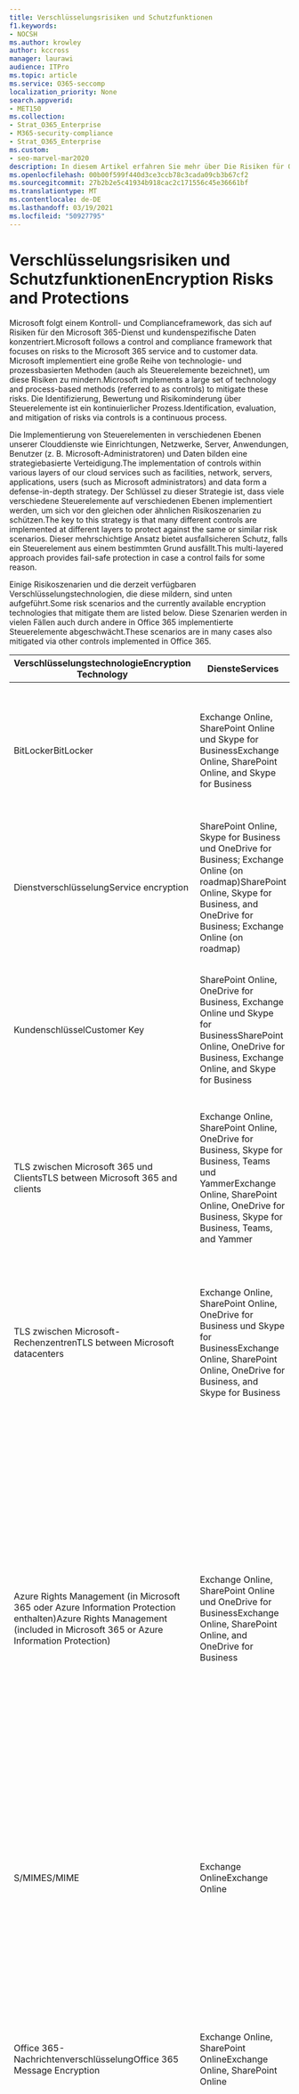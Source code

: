 ```yaml
---
title: Verschlüsselungsrisiken und Schutzfunktionen
f1.keywords:
- NOCSH
ms.author: krowley
author: kccross
manager: laurawi
audience: ITPro
ms.topic: article
ms.service: O365-seccomp
localization_priority: None
search.appverid:
- MET150
ms.collection:
- Strat_O365_Enterprise
- M365-security-compliance
- Strat_O365_Enterprise
ms.custom:
- seo-marvel-mar2020
description: In diesem Artikel erfahren Sie mehr über Die Risiken für Office 365 und die verschlüsselungstechnologien, die für den Schutz verfügbar sind.
ms.openlocfilehash: 00b00f599f440d3ce3ccb78c3cada09cb3b67cf2
ms.sourcegitcommit: 27b2b2e5c41934b918cac2c171556c45e36661bf
ms.translationtype: MT
ms.contentlocale: de-DE
ms.lasthandoff: 03/19/2021
ms.locfileid: "50927795"
---
```

# <a name="encryption-risks-and-protections"></a><span data-ttu-id="17f51-103">Verschlüsselungsrisiken und Schutzfunktionen</span><span class="sxs-lookup"><span data-stu-id="17f51-103">Encryption Risks and Protections</span></span>

<span data-ttu-id="17f51-104">Microsoft folgt einem Kontroll- und Complianceframework, das sich auf Risiken für den Microsoft 365-Dienst und kundenspezifische Daten konzentriert.</span><span class="sxs-lookup"><span data-stu-id="17f51-104">Microsoft follows a control and compliance framework that focuses on risks to the Microsoft 365 service and to customer data.</span></span> <span data-ttu-id="17f51-105">Microsoft implementiert eine große Reihe von technologie- und prozessbasierten Methoden (auch als Steuerelemente bezeichnet), um diese Risiken zu mindern.</span><span class="sxs-lookup"><span data-stu-id="17f51-105">Microsoft implements a large set of technology and process-based methods (referred to as controls) to mitigate these risks.</span></span> <span data-ttu-id="17f51-106">Die Identifizierung, Bewertung und Risikominderung über Steuerelemente ist ein kontinuierlicher Prozess.</span><span class="sxs-lookup"><span data-stu-id="17f51-106">Identification, evaluation, and mitigation of risks via controls is a continuous process.</span></span> 

<span data-ttu-id="17f51-107">Die Implementierung von Steuerelementen in verschiedenen Ebenen unserer Clouddienste wie Einrichtungen, Netzwerke, Server, Anwendungen, Benutzer (z. B. Microsoft-Administratoren) und Daten bilden eine strategiebasierte Verteidigung.</span><span class="sxs-lookup"><span data-stu-id="17f51-107">The implementation of controls within various layers of our cloud services such as facilities, network, servers, applications, users (such as Microsoft administrators) and data form a defense-in-depth strategy.</span></span> <span data-ttu-id="17f51-108">Der Schlüssel zu dieser Strategie ist, dass viele verschiedene Steuerelemente auf verschiedenen Ebenen implementiert werden, um sich vor den gleichen oder ähnlichen Risikoszenarien zu schützen.</span><span class="sxs-lookup"><span data-stu-id="17f51-108">The key to this strategy is that many different controls are implemented at different layers to protect against the same or similar risk scenarios.</span></span> <span data-ttu-id="17f51-109">Dieser mehrschichtige Ansatz bietet ausfallsicheren Schutz, falls ein Steuerelement aus einem bestimmten Grund ausfällt.</span><span class="sxs-lookup"><span data-stu-id="17f51-109">This multi-layered approach provides fail-safe protection in case a control fails for some reason.</span></span>

<span data-ttu-id="17f51-110">Einige Risikoszenarien und die derzeit verfügbaren Verschlüsselungstechnologien, die diese mildern, sind unten aufgeführt.</span><span class="sxs-lookup"><span data-stu-id="17f51-110">Some risk scenarios and the currently available encryption technologies that mitigate them are listed below.</span></span> <span data-ttu-id="17f51-111">Diese Szenarien werden in vielen Fällen auch durch andere in Office 365 implementierte Steuerelemente abgeschwächt.</span><span class="sxs-lookup"><span data-stu-id="17f51-111">These scenarios are in many cases also mitigated via other controls implemented in Office 365.</span></span>

| <span data-ttu-id="17f51-112">Verschlüsselungstechnologie</span><span class="sxs-lookup"><span data-stu-id="17f51-112">Encryption Technology</span></span> | <span data-ttu-id="17f51-113">Dienste</span><span class="sxs-lookup"><span data-stu-id="17f51-113">Services</span></span> | <span data-ttu-id="17f51-114">Schlüsselverwaltung</span><span class="sxs-lookup"><span data-stu-id="17f51-114">Key Management</span></span> | <span data-ttu-id="17f51-115">Risikoszenario</span><span class="sxs-lookup"><span data-stu-id="17f51-115">Risk Scenario</span></span> | <span data-ttu-id="17f51-116">Wert</span><span class="sxs-lookup"><span data-stu-id="17f51-116">Value</span></span> |
|---------------------------------------------------------------------------------|--------------------------------------------------------------------------------------------------|---------------------|------------------------------------------------------------------------------------------------------------------------------------------|---------------------------------------------------------------------------------------------------------------------------------------------------------------------------------------------------------------------------------------------------------------------------------------------------------------------------------------------------------------------------------------------------------------------------------|
| <span data-ttu-id="17f51-117">BitLocker</span><span class="sxs-lookup"><span data-stu-id="17f51-117">BitLocker</span></span> | <span data-ttu-id="17f51-118">Exchange Online, SharePoint Online und Skype for Business</span><span class="sxs-lookup"><span data-stu-id="17f51-118">Exchange Online, SharePoint Online, and Skype for Business</span></span> | <span data-ttu-id="17f51-119">Microsoft</span><span class="sxs-lookup"><span data-stu-id="17f51-119">Microsoft</span></span> | <span data-ttu-id="17f51-120">Datenträger oder Server werden gestohlen oder unsachgemäß wiederverwendet.</span><span class="sxs-lookup"><span data-stu-id="17f51-120">Disks or servers are stolen or improperly recycled.</span></span> | <span data-ttu-id="17f51-121">BitLocker bietet einen ausfallsicheren Ansatz zum Schutz vor Datenverlusten durch gestohlene oder nicht ordnungsgemäß wiederverwendete Hardware (Server/Datenträger).</span><span class="sxs-lookup"><span data-stu-id="17f51-121">BitLocker provides a fail-safe approach to protect against loss of data due to stolen or improperly recycled hardware (server/disk).</span></span> |
| <span data-ttu-id="17f51-122">Dienstverschlüsselung</span><span class="sxs-lookup"><span data-stu-id="17f51-122">Service encryption</span></span> | <span data-ttu-id="17f51-123">SharePoint Online, Skype for Business und OneDrive for Business; Exchange Online (on roadmap)</span><span class="sxs-lookup"><span data-stu-id="17f51-123">SharePoint Online, Skype for Business, and OneDrive for Business; Exchange Online (on roadmap)</span></span> | <span data-ttu-id="17f51-124">Microsoft</span><span class="sxs-lookup"><span data-stu-id="17f51-124">Microsoft</span></span> | <span data-ttu-id="17f51-125">Interner oder externer Hacker versucht, als Blob auf einzelne Dateien/Daten zu zugreifen.</span><span class="sxs-lookup"><span data-stu-id="17f51-125">Internal or external hacker tries to access individual files/data as a blob.</span></span> | <span data-ttu-id="17f51-126">Die verschlüsselten Daten können ohne Zugriff auf Schlüssel nicht entschlüsselt werden.</span><span class="sxs-lookup"><span data-stu-id="17f51-126">The encrypted data cannot be decrypted without access to keys.</span></span> <span data-ttu-id="17f51-127">Trägt dazu bei, das Risiko eines Hackerzugriffs auf Daten zu mindern.</span><span class="sxs-lookup"><span data-stu-id="17f51-127">Helps to mitigate risk of a hacker accessing data.</span></span> |
| <span data-ttu-id="17f51-128">Kundenschlüssel</span><span class="sxs-lookup"><span data-stu-id="17f51-128">Customer Key</span></span> | <span data-ttu-id="17f51-129">SharePoint Online, OneDrive for Business, Exchange Online und Skype for Business</span><span class="sxs-lookup"><span data-stu-id="17f51-129">SharePoint Online, OneDrive for Business, Exchange Online, and Skype for Business</span></span> | <span data-ttu-id="17f51-130">Kunde</span><span class="sxs-lookup"><span data-stu-id="17f51-130">Customer</span></span> | <span data-ttu-id="17f51-131">N/A (Dieses Feature ist als Compliancefeature konzipiert, nicht als Risikominderung.)</span><span class="sxs-lookup"><span data-stu-id="17f51-131">N/A (This feature is designed as a compliance feature; not as a mitigation for any risk.)</span></span> | <span data-ttu-id="17f51-132">Unterstützt Kunden bei der Erfüllung interner Vorschriften und Complianceverpflichtungen sowie bei der Möglichkeit, den Dienst zu verlassen und den Zugriff von Microsoft auf Daten zu widerrufen</span><span class="sxs-lookup"><span data-stu-id="17f51-132">Helps customers meet internal regulation and compliance obligations, and the ability to leave the service and revoke Microsoft's access to data</span></span> |
| <span data-ttu-id="17f51-133">TLS zwischen Microsoft 365 und Clients</span><span class="sxs-lookup"><span data-stu-id="17f51-133">TLS between Microsoft 365 and clients</span></span> | <span data-ttu-id="17f51-134">Exchange Online, SharePoint Online, OneDrive for Business, Skype for Business, Teams und Yammer</span><span class="sxs-lookup"><span data-stu-id="17f51-134">Exchange Online, SharePoint Online, OneDrive for Business, Skype for Business, Teams, and Yammer</span></span> | <span data-ttu-id="17f51-135">Microsoft, Kunde</span><span class="sxs-lookup"><span data-stu-id="17f51-135">Microsoft, Customer</span></span> | <span data-ttu-id="17f51-136">Man-in-the-middle oder ein anderer Angriff, um den Datenfluss zwischen Microsoft 365 und Clientcomputern über das Internet zu tippen.</span><span class="sxs-lookup"><span data-stu-id="17f51-136">Man-in-the-middle or other attack to tap the data flow between Microsoft 365 and client computers over Internet.</span></span> | <span data-ttu-id="17f51-137">Diese Implementierung bietet sowohl Für Microsoft als auch Kunden einen Mehrwert und gewährleistet die Datenintegrität, wenn sie zwischen Microsoft 365 und dem Client fließt.</span><span class="sxs-lookup"><span data-stu-id="17f51-137">This implementation provides value to both Microsoft and customers and assures data integrity as it flows between Microsoft 365 and the client.</span></span> |
| <span data-ttu-id="17f51-138">TLS zwischen Microsoft-Rechenzentren</span><span class="sxs-lookup"><span data-stu-id="17f51-138">TLS between Microsoft datacenters</span></span> | <span data-ttu-id="17f51-139">Exchange Online, SharePoint Online, OneDrive for Business und Skype for Business</span><span class="sxs-lookup"><span data-stu-id="17f51-139">Exchange Online, SharePoint Online, OneDrive for Business, and Skype for Business</span></span> | <span data-ttu-id="17f51-140">Microsoft</span><span class="sxs-lookup"><span data-stu-id="17f51-140">Microsoft</span></span> | <span data-ttu-id="17f51-141">Man-in-the-middle oder ein anderer Angriff, um auf den Kundendatenfluss zwischen Microsoft 365-Servern in verschiedenen Microsoft-Rechenzentren zu tippen.</span><span class="sxs-lookup"><span data-stu-id="17f51-141">Man-in-the-middle or other attack to tap the customer data flow between Microsoft 365 servers located in different Microsoft datacenters.</span></span> | <span data-ttu-id="17f51-142">Diese Implementierung ist eine weitere Methode zum Schutz von Daten vor Angriffen zwischen Microsoft-Rechenzentren.</span><span class="sxs-lookup"><span data-stu-id="17f51-142">This implementation is another method to protect data against attacks between Microsoft datacenters.</span></span> |
| <span data-ttu-id="17f51-143">Azure Rights Management (in Microsoft 365 oder Azure Information Protection enthalten)</span><span class="sxs-lookup"><span data-stu-id="17f51-143">Azure Rights Management (included in Microsoft 365 or Azure Information Protection)</span></span> | <span data-ttu-id="17f51-144">Exchange Online, SharePoint Online und OneDrive for Business</span><span class="sxs-lookup"><span data-stu-id="17f51-144">Exchange Online, SharePoint Online, and OneDrive for Business</span></span> | <span data-ttu-id="17f51-145">Kunde</span><span class="sxs-lookup"><span data-stu-id="17f51-145">Customer</span></span> | <span data-ttu-id="17f51-146">Daten fallen in die Hände einer Person, die keinen Zugriff auf die Daten haben sollte.</span><span class="sxs-lookup"><span data-stu-id="17f51-146">Data falls into the hands of a person who should not have access to the data.</span></span> | <span data-ttu-id="17f51-147">Azure Information Protection verwendet Azure RMS, das Kunden mithilfe von Verschlüsselungs-, Identitäts- und Autorisierungsrichtlinien einen Mehrwert bietet, um Dateien und E-Mails auf mehreren Geräten zu schützen.</span><span class="sxs-lookup"><span data-stu-id="17f51-147">Azure Information Protection uses Azure RMS, which provides value to customers by using encryption, identity, and authorization policies to help secure files and email across multiple devices.</span></span> <span data-ttu-id="17f51-148">Azure RMS bietet Kunden Mehrwert, wenn alle E-Mails von Microsoft 365, die bestimmte Kriterien erfüllen (d. h. alle E-Mails an eine bestimmte Adresse), automatisch verschlüsselt werden können, bevor sie an einen anderen Empfänger gesendet werden.</span><span class="sxs-lookup"><span data-stu-id="17f51-148">Azure RMS provides value to customers where all emails originating from Microsoft 365 that match certain criteria (i.e., all emails to a certain address) can be automatically encrypted before they get sent to another recipient.</span></span> |
| <span data-ttu-id="17f51-149">S/MIME</span><span class="sxs-lookup"><span data-stu-id="17f51-149">S/MIME</span></span> | <span data-ttu-id="17f51-150">Exchange Online</span><span class="sxs-lookup"><span data-stu-id="17f51-150">Exchange Online</span></span> | <span data-ttu-id="17f51-151">Kunde</span><span class="sxs-lookup"><span data-stu-id="17f51-151">Customer</span></span> | <span data-ttu-id="17f51-152">E-Mails fallen in die Hände einer Person, die nicht der beabsichtigte Empfänger ist.</span><span class="sxs-lookup"><span data-stu-id="17f51-152">Email falls into the hands of a person who is not the intended recipient.</span></span> | <span data-ttu-id="17f51-153">S/MIME bietet Kunden einen Mehrwert, indem es gewährleistet, dass mit S/MIME verschlüsselte E-Mails nur vom direkten Empfänger der E-Mail entschlüsselt werden können.</span><span class="sxs-lookup"><span data-stu-id="17f51-153">S/MIME provides value to customers by assuring that email encrypted with S/MIME can only be decrypted by the direct recipient of the email.</span></span> |
| <span data-ttu-id="17f51-154">Office 365-Nachrichtenverschlüsselung</span><span class="sxs-lookup"><span data-stu-id="17f51-154">Office 365 Message Encryption</span></span> | <span data-ttu-id="17f51-155">Exchange Online, SharePoint Online</span><span class="sxs-lookup"><span data-stu-id="17f51-155">Exchange Online, SharePoint Online</span></span> | <span data-ttu-id="17f51-156">Kunde</span><span class="sxs-lookup"><span data-stu-id="17f51-156">Customer</span></span> | <span data-ttu-id="17f51-157">E-Mails, einschließlich geschützter Anlagen, fallen in die Hände einer Person innerhalb oder außerhalb von Microsoft 365, die nicht der beabsichtigte Empfänger der E-Mail ist.</span><span class="sxs-lookup"><span data-stu-id="17f51-157">Email, including protected attachments, falls in hands of a person either within or outside Microsoft 365 who is not the intended recipient of the email.</span></span> | <span data-ttu-id="17f51-158">OME bietet Kunden einen Mehrwert, wenn alle E-Mails von Microsoft 365, die bestimmte Kriterien erfüllen (d. h. alle E-Mails an eine bestimmte Adresse), automatisch verschlüsselt werden, bevor sie an einen anderen internen oder externen Empfänger gesendet werden.</span><span class="sxs-lookup"><span data-stu-id="17f51-158">OME provides value to customers where all emails originating from Microsoft 365 that match certain criteria (i.e., all emails to a certain address) are automatically encrypted before they get sent to another internal or an external recipient.</span></span> |
| <span data-ttu-id="17f51-159">SMTP-TLS mit Partnerorganisation</span><span class="sxs-lookup"><span data-stu-id="17f51-159">SMTP TLS with partner organization</span></span> | <span data-ttu-id="17f51-160">Exchange Online</span><span class="sxs-lookup"><span data-stu-id="17f51-160">Exchange Online</span></span> | <span data-ttu-id="17f51-161">Kunde</span><span class="sxs-lookup"><span data-stu-id="17f51-161">Customer</span></span> | <span data-ttu-id="17f51-162">E-Mails werden während der Übertragung von einem Microsoft 365-Mandanten an eine andere Partnerorganisation über einen Man-in-the-Middle- oder einen anderen Angriff abgefangen.</span><span class="sxs-lookup"><span data-stu-id="17f51-162">Email is intercepted via a man-in-the-middle or other attack while in transit from a Microsoft 365 tenant to another partner organization.</span></span> | <span data-ttu-id="17f51-163">Dieses Szenario bietet dem Kunden einen Mehrwert, damit er alle E-Mails zwischen dem Microsoft 365-Mandanten und der E-Mail-Organisation des Partners innerhalb eines verschlüsselten SMTP-Kanals senden/empfangen kann.</span><span class="sxs-lookup"><span data-stu-id="17f51-163">This scenario provides value to the customer such that they can send/receive all emails between their Microsoft 365 tenant and their partner's email organization inside an encrypted SMTP channel.</span></span> |

## <a name="encryption-technologies-available-in-multi-tenant-environments"></a><span data-ttu-id="17f51-164">Verschlüsselungstechnologien, die in Mehr-Mandanten-Umgebungen verfügbar sind</span><span class="sxs-lookup"><span data-stu-id="17f51-164">Encryption technologies available in multi-tenant environments</span></span>

| <span data-ttu-id="17f51-165">Verschlüsselungstechnologie</span><span class="sxs-lookup"><span data-stu-id="17f51-165">Encryption Technology</span></span> | <span data-ttu-id="17f51-166">Implementiert von</span><span class="sxs-lookup"><span data-stu-id="17f51-166">Implemented by</span></span> | <span data-ttu-id="17f51-167">Schlüssel-Exchange-Algorithmus und -Stärke</span><span class="sxs-lookup"><span data-stu-id="17f51-167">Key Exchange Algorithm and Strength</span></span> | <span data-ttu-id="17f51-168">Schlüsselverwaltung\*</span><span class="sxs-lookup"><span data-stu-id="17f51-168">Key Management\*</span></span> | <span data-ttu-id="17f51-169">FIPS 140-2 Validd</span><span class="sxs-lookup"><span data-stu-id="17f51-169">FIPS 140-2 Validated</span></span> |
|----------------------------------------------------------------------------------|-------------------------|------------------------------------------------------------------------------------------------------------------------------------------------------------------------------------|--------------------------------------------------------------------------------------------------------------------------------------------------------------------------------------------------------------------------------------------------------------------------------------------------------------------------------------------------------------------------------------------------------------------------------------------------------------------------------------------------------------------------------------------------------------------------------------------------------------------------------------------------------------------------------------------------------------------------------------------------------------------------------------------------------------------------------------------------------------------------------------------------------------|-----------------------------------------------------------------------|
| <span data-ttu-id="17f51-170">BitLocker</span><span class="sxs-lookup"><span data-stu-id="17f51-170">BitLocker</span></span> | <span data-ttu-id="17f51-171">Exchange Online</span><span class="sxs-lookup"><span data-stu-id="17f51-171">Exchange Online</span></span> | <span data-ttu-id="17f51-172">AES 256-Bit</span><span class="sxs-lookup"><span data-stu-id="17f51-172">AES 256-bit</span></span> | <span data-ttu-id="17f51-173">Der externe AES-Schlüssel wird in einem geheimen Safe und in der Registrierung des Exchange-Servers gespeichert.</span><span class="sxs-lookup"><span data-stu-id="17f51-173">AES external key is stored in a Secret Safe and in the registry of the Exchange server.</span></span> <span data-ttu-id="17f51-174">Der geheime Safe ist ein gesichertes Repository, das eine hohe Erhöhung und Genehmigungen für den Zugriff erfordert.</span><span class="sxs-lookup"><span data-stu-id="17f51-174">The Secret Safe is a secured repository that requires high-level elevation and approvals to access.</span></span> <span data-ttu-id="17f51-175">Der Zugriff kann nur mithilfe eines internen Tools namens Lockbox angefordert und genehmigt werden.</span><span class="sxs-lookup"><span data-stu-id="17f51-175">Access can be requested and approved only by using an internal tool called Lockbox.</span></span> <span data-ttu-id="17f51-176">Der externe AES-Schlüssel wird auch im Modul für vertrauenswürdige Plattform auf dem Server gespeichert.</span><span class="sxs-lookup"><span data-stu-id="17f51-176">The AES external key is also stored in the Trusted Platform Module in the server.</span></span> <span data-ttu-id="17f51-177">Ein 48-stelliges numerisches Kennwort wird in Active Directory gespeichert und durch Lockbox geschützt.</span><span class="sxs-lookup"><span data-stu-id="17f51-177">A 48-digit numerical password is stored in Active Directory and protected by Lockbox.</span></span> | <span data-ttu-id="17f51-178">Ja</span><span class="sxs-lookup"><span data-stu-id="17f51-178">Yes</span></span> |
|  | <span data-ttu-id="17f51-179">SharePoint Online</span><span class="sxs-lookup"><span data-stu-id="17f51-179">SharePoint Online</span></span> | <span data-ttu-id="17f51-180">AES 256-Bit</span><span class="sxs-lookup"><span data-stu-id="17f51-180">AES 256-bit</span></span> | <span data-ttu-id="17f51-181">Der externe AES-Schlüssel wird in einem geheimen Safe gespeichert.</span><span class="sxs-lookup"><span data-stu-id="17f51-181">AES external key is stored in a Secret Safe.</span></span> <span data-ttu-id="17f51-182">Der geheime Safe ist ein gesichertes Repository, das eine hohe Erhöhung und Genehmigungen für den Zugriff erfordert.</span><span class="sxs-lookup"><span data-stu-id="17f51-182">The Secret Safe is a secured repository that requires high-level elevation and approvals to access.</span></span> <span data-ttu-id="17f51-183">Der Zugriff kann nur mithilfe eines internen Tools namens Lockbox angefordert und genehmigt werden.</span><span class="sxs-lookup"><span data-stu-id="17f51-183">Access can be requested and approved only by using an internal tool called Lockbox.</span></span> <span data-ttu-id="17f51-184">Der externe AES-Schlüssel wird auch im Modul für vertrauenswürdige Plattform auf dem Server gespeichert.</span><span class="sxs-lookup"><span data-stu-id="17f51-184">The AES external key is also stored in the Trusted Platform Module in the server.</span></span> <span data-ttu-id="17f51-185">Ein 48-stelliges numerisches Kennwort wird in Active Directory gespeichert und durch Lockbox geschützt.</span><span class="sxs-lookup"><span data-stu-id="17f51-185">A 48-digit numerical password is stored in Active Directory and protected by Lockbox.</span></span> | <span data-ttu-id="17f51-186">Ja</span><span class="sxs-lookup"><span data-stu-id="17f51-186">Yes</span></span> |
|  | <span data-ttu-id="17f51-187">Skype for Business</span><span class="sxs-lookup"><span data-stu-id="17f51-187">Skype for Business</span></span> | <span data-ttu-id="17f51-188">AES 256-Bit</span><span class="sxs-lookup"><span data-stu-id="17f51-188">AES 256-bit</span></span> | <span data-ttu-id="17f51-189">Der externe AES-Schlüssel wird in einem geheimen Safe gespeichert.</span><span class="sxs-lookup"><span data-stu-id="17f51-189">AES external key is stored in a Secret Safe.</span></span> <span data-ttu-id="17f51-190">Der geheime Safe ist ein gesichertes Repository, das eine hohe Erhöhung und Genehmigungen für den Zugriff erfordert.</span><span class="sxs-lookup"><span data-stu-id="17f51-190">The Secret Safe is a secured repository that requires high-level elevation and approvals to access.</span></span> <span data-ttu-id="17f51-191">Der Zugriff kann nur mithilfe eines internen Tools namens Lockbox angefordert und genehmigt werden.</span><span class="sxs-lookup"><span data-stu-id="17f51-191">Access can be requested and approved only by using an internal tool called Lockbox.</span></span> <span data-ttu-id="17f51-192">Der externe AES-Schlüssel wird auch im Modul für vertrauenswürdige Plattform auf dem Server gespeichert.</span><span class="sxs-lookup"><span data-stu-id="17f51-192">The AES external key is also stored in the Trusted Platform Module in the server.</span></span> <span data-ttu-id="17f51-193">Ein 48-stelliges numerisches Kennwort wird in Active Directory gespeichert und durch Lockbox geschützt.</span><span class="sxs-lookup"><span data-stu-id="17f51-193">A 48-digit numerical password is stored in Active Directory and protected by Lockbox.</span></span> | <span data-ttu-id="17f51-194">Ja</span><span class="sxs-lookup"><span data-stu-id="17f51-194">Yes</span></span> |
| <span data-ttu-id="17f51-195">Dienstverschlüsselung</span><span class="sxs-lookup"><span data-stu-id="17f51-195">Service Encryption</span></span> | <span data-ttu-id="17f51-196">SharePoint Online</span><span class="sxs-lookup"><span data-stu-id="17f51-196">SharePoint Online</span></span> | <span data-ttu-id="17f51-197">AES 256-Bit</span><span class="sxs-lookup"><span data-stu-id="17f51-197">AES 256-bit</span></span> | <span data-ttu-id="17f51-198">Die Schlüssel zum Verschlüsseln der Blobs werden in der SharePoint Online-Inhaltsdatenbank gespeichert.</span><span class="sxs-lookup"><span data-stu-id="17f51-198">The keys used to encrypt the blobs are stored in the SharePoint Online Content Database.</span></span> <span data-ttu-id="17f51-199">Die SharePoint Online-Inhaltsdatenbank ist durch Datenbankzugriffssteuerelemente und ruhende Verschlüsselung geschützt.</span><span class="sxs-lookup"><span data-stu-id="17f51-199">The SharePoint Online Content Database is protected by database access controls and encryption at rest.</span></span> <span data-ttu-id="17f51-200">Die Verschlüsselung erfolgt mithilfe von TDE in Azure SQL Database.</span><span class="sxs-lookup"><span data-stu-id="17f51-200">Encryption is performed using TDE in Azure SQL Database.</span></span> <span data-ttu-id="17f51-201">Diese Geheim geheimen Schlüssel befinden sich auf Dienstebene für SharePoint Online, nicht auf Mandantenebene.</span><span class="sxs-lookup"><span data-stu-id="17f51-201">These secrets are at the service level for SharePoint Online, not at the tenant level.</span></span> <span data-ttu-id="17f51-202">Diese Geheimschlüssel (auch als Hauptschlüssel bezeichnet) werden in einem separaten sicheren Repository gespeichert, das als Schlüsselspeicher bezeichnet wird.</span><span class="sxs-lookup"><span data-stu-id="17f51-202">These secrets (sometimes referred to as the master keys) are stored in a separate secure repository called the Key Store.</span></span> <span data-ttu-id="17f51-203">TDE bietet ruhende Sicherheit sowohl für die aktive Datenbank als auch für datenbanksicherungen und Transaktionsprotokolle.</span><span class="sxs-lookup"><span data-stu-id="17f51-203">TDE provides security at rest for both the active database and the database backups and transaction logs.</span></span> <span data-ttu-id="17f51-204">Wenn Kunden den optionalen Schlüssel bereitstellen, wird der Kundenschlüssel in Azure Key Vault gespeichert, und der Dienst verwendet den Schlüssel zum Verschlüsseln eines Mandantenschlüssels, der zum Verschlüsseln eines Standortschlüssels verwendet wird, der dann zum Verschlüsseln der Schlüssel auf Dateiebene verwendet wird.</span><span class="sxs-lookup"><span data-stu-id="17f51-204">When customers provide the optional key, the customer key is stored in Azure Key Vault, and the service uses the key to encrypt a tenant key, which is used to encrypt a site key, which is then used to encrypt the file level keys.</span></span> <span data-ttu-id="17f51-205">Im Wesentlichen wird eine neue Schlüsselhierarchie eingeführt, wenn der Kunde einen Schlüssel liefert.</span><span class="sxs-lookup"><span data-stu-id="17f51-205">Essentially, a new key hierarchy is introduced when the customer provides a key.</span></span> | <span data-ttu-id="17f51-206">Ja</span><span class="sxs-lookup"><span data-stu-id="17f51-206">Yes</span></span> |
|  | <span data-ttu-id="17f51-207">Skype for Business</span><span class="sxs-lookup"><span data-stu-id="17f51-207">Skype for Business</span></span> | <span data-ttu-id="17f51-208">AES 256-Bit</span><span class="sxs-lookup"><span data-stu-id="17f51-208">AES 256-bit</span></span> | <span data-ttu-id="17f51-209">Jedes Datenteil wird mit einem anderen zufällig generierten 256-Bit-Schlüssel verschlüsselt.</span><span class="sxs-lookup"><span data-stu-id="17f51-209">Each piece of data is encrypted using a different randomly generated 256-bit key.</span></span> <span data-ttu-id="17f51-210">Der Verschlüsselungsschlüssel wird in einer entsprechenden Metadaten-XML-Datei gespeichert, die auch durch einen Konferenzmasterschlüssel verschlüsselt wird.</span><span class="sxs-lookup"><span data-stu-id="17f51-210">The encryption key is stored in a corresponding metadata XML file, which is also encrypted by a per-conference master key.</span></span> <span data-ttu-id="17f51-211">Der Hauptschlüssel wird auch einmal pro Konferenz zufällig generiert.</span><span class="sxs-lookup"><span data-stu-id="17f51-211">The master key is also randomly generated once per conference.</span></span> | <span data-ttu-id="17f51-212">Ja</span><span class="sxs-lookup"><span data-stu-id="17f51-212">Yes</span></span> |
|  | <span data-ttu-id="17f51-213">Exchange Online</span><span class="sxs-lookup"><span data-stu-id="17f51-213">Exchange Online</span></span> | <span data-ttu-id="17f51-214">AES 256-Bit</span><span class="sxs-lookup"><span data-stu-id="17f51-214">AES 256-bit</span></span> | <span data-ttu-id="17f51-215">Jedes Postfach wird mithilfe einer Datenverschlüsselungsrichtlinie verschlüsselt, die Verschlüsselungsschlüssel verwendet, die von Microsoft (nach Roadmap) oder vom Kunden (bei Verwendung des Kundenschlüssels) gesteuert werden.</span><span class="sxs-lookup"><span data-stu-id="17f51-215">Each mailbox is encrypted using a data encryption policy that uses encryption keys controlled by Microsoft (on roadmap) or by the customer (when Customer Key is used).</span></span> | <span data-ttu-id="17f51-216">Ja</span><span class="sxs-lookup"><span data-stu-id="17f51-216">Yes</span></span> |
| <span data-ttu-id="17f51-217">TLS zwischen Microsoft 365 und Clients/Partnern</span><span class="sxs-lookup"><span data-stu-id="17f51-217">TLS between Microsoft 365 and clients/partners</span></span> | <span data-ttu-id="17f51-218">Exchange Online</span><span class="sxs-lookup"><span data-stu-id="17f51-218">Exchange Online</span></span> | [<span data-ttu-id="17f51-219">Opportunistisches TLS, das mehrere Verschlüsselungssuiten unterstützt</span><span class="sxs-lookup"><span data-stu-id="17f51-219">Opportunistic TLS supporting multiple cipher suites</span></span>](./exchange-online-uses-tls-to-secure-email-connections.md) | <span data-ttu-id="17f51-220">Das TLS-Zertifikat für Exchange Online (outlook.office.com) ist ein 2048-Bit-SHA256RSA-Zertifikat, das von Der CyberTrust Root von Baltimore ausgestellt wurde.</span><span class="sxs-lookup"><span data-stu-id="17f51-220">The TLS certificate for Exchange Online (outlook.office.com) is a 2048-bit SHA256RSA certificate issued by Baltimore CyberTrust Root.</span></span> <br> <br> <span data-ttu-id="17f51-221">Das TLS-Stammzertifikat für Exchange Online ist ein 2048-Bit-SHA1RSA-Zertifikat, das von Der CyberTrust Root von Baltimore ausgestellt wurde.</span><span class="sxs-lookup"><span data-stu-id="17f51-221">The TLS root certificate for Exchange Online is a 2048-bit SHA1RSA certificate issued by Baltimore CyberTrust Root.</span></span> | <span data-ttu-id="17f51-222">Ja, wenn TLS 1.2 mit 256-Bit-Verschlüsselungsstärke verwendet wird</span><span class="sxs-lookup"><span data-stu-id="17f51-222">Yes, when TLS 1.2 with 256-bit cipher strength is used</span></span> |
|  | <span data-ttu-id="17f51-223">SharePoint Online</span><span class="sxs-lookup"><span data-stu-id="17f51-223">SharePoint Online</span></span> | <span data-ttu-id="17f51-224">TLS 1.2 mit AES 256</span><span class="sxs-lookup"><span data-stu-id="17f51-224">TLS 1.2 with AES 256</span></span> <br> <br> [<span data-ttu-id="17f51-225">Datenverschlüsselung in OneDrive for Business und SharePoint Online</span><span class="sxs-lookup"><span data-stu-id="17f51-225">Data Encryption in OneDrive for Business and SharePoint Online</span></span>](./data-encryption-in-odb-and-spo.md) | <span data-ttu-id="17f51-226">Das TLS-Zertifikat für SharePoint Online (\*.sharepoint.com) ist ein 2048-Bit-SHA256RSA-Zertifikat, das von Der CyberTrust Root von Baltimore ausgestellt wurde.</span><span class="sxs-lookup"><span data-stu-id="17f51-226">The TLS certificate for SharePoint Online (\*.sharepoint.com) is a 2048-bit SHA256RSA certificate issued by Baltimore CyberTrust Root.</span></span> <br> <br> <span data-ttu-id="17f51-227">Das TLS-Stammzertifikat für SharePoint Online ist ein 2048-Bit-SHA1RSA-Zertifikat, das vom CyberTrust Root von Baltimore ausgestellt wurde.</span><span class="sxs-lookup"><span data-stu-id="17f51-227">The TLS root certificate for SharePoint Online is a 2048-bit SHA1RSA certificate issued by Baltimore CyberTrust Root.</span></span> | <span data-ttu-id="17f51-228">Ja</span><span class="sxs-lookup"><span data-stu-id="17f51-228">Yes</span></span> |
|  | <span data-ttu-id="17f51-229">Skype for Business</span><span class="sxs-lookup"><span data-stu-id="17f51-229">Skype for Business</span></span> | [<span data-ttu-id="17f51-230">TLS für SIP-Kommunikation und PSOM-Datenfreigabesitzungen</span><span class="sxs-lookup"><span data-stu-id="17f51-230">TLS for SIP communications and PSOM data sharing sessions</span></span>](https://support.office.com/article/Set-up-your-network-for-Skype-for-Business-Online-d21f89b0-3afc-432e-b735-036b2432fdbf) | <span data-ttu-id="17f51-231">Das TLS-Zertifikat für Skype for Business (\*.lync.com) ist ein 2048-Bit-SHA256RSA-Zertifikat, das von Der CyberTrust Root von Baltimore ausgestellt wurde.</span><span class="sxs-lookup"><span data-stu-id="17f51-231">The TLS certificate for Skype for Business (\*.lync.com) is a 2048-bit SHA256RSA certificate issued by Baltimore CyberTrust Root.</span></span> <br> <br> <span data-ttu-id="17f51-232">Das TLS-Stammzertifikat für Skype for Business ist ein 2048-Bit-SHA256RSA-Zertifikat, das von Der CyberTrust Root von Baltimore ausgestellt wurde.</span><span class="sxs-lookup"><span data-stu-id="17f51-232">The TLS root certificate for Skype for Business is a 2048-bit SHA256RSA certificate issued by Baltimore CyberTrust Root.</span></span> | <span data-ttu-id="17f51-233">Ja</span><span class="sxs-lookup"><span data-stu-id="17f51-233">Yes</span></span> |
|  | <span data-ttu-id="17f51-234">Microsoft Teams</span><span class="sxs-lookup"><span data-stu-id="17f51-234">Microsoft Teams</span></span> | <span data-ttu-id="17f51-235">TLS 1.2 mit AES 256</span><span class="sxs-lookup"><span data-stu-id="17f51-235">TLS 1.2 with AES 256</span></span> <br> <br> [<span data-ttu-id="17f51-236">Häufig gestellte Fragen zu Microsoft Teams – Administratorhilfe</span><span class="sxs-lookup"><span data-stu-id="17f51-236">Frequently asked questions about Microsoft Teams – Admin Help</span></span>](/MicrosoftTeams/teams-overview) | <span data-ttu-id="17f51-237">Das TLS-Zertifikat für Microsoft Teams (teams.microsoft.com, edge.skype.com) ist ein 2048-Bit-SHA256RSA-Zertifikat, das vom CyberTrust Root von Baltimore ausgestellt wurde.</span><span class="sxs-lookup"><span data-stu-id="17f51-237">The TLS certificate for Microsoft Teams (teams.microsoft.com, edge.skype.com) is a 2048-bit SHA256RSA certificate issued by Baltimore CyberTrust Root.</span></span> <br> <br> <span data-ttu-id="17f51-238">Das TLS-Stammzertifikat für Microsoft Teams ist ein 2048-Bit-SHA256RSA-Zertifikat, das von Der CyberTrust Root von Baltimore ausgestellt wurde.</span><span class="sxs-lookup"><span data-stu-id="17f51-238">The TLS root certificate for Microsoft Teams is a 2048-bit SHA256RSA certificate issued by Baltimore CyberTrust Root.</span></span> | <span data-ttu-id="17f51-239">Ja</span><span class="sxs-lookup"><span data-stu-id="17f51-239">Yes</span></span> |
| <span data-ttu-id="17f51-240">TLS zwischen Microsoft-Rechenzentren</span><span class="sxs-lookup"><span data-stu-id="17f51-240">TLS between Microsoft datacenters</span></span> | <span data-ttu-id="17f51-241">Alle Microsoft 365-Dienste</span><span class="sxs-lookup"><span data-stu-id="17f51-241">All Microsoft 365 services</span></span> | <span data-ttu-id="17f51-242">TLS 1.2 mit AES 256</span><span class="sxs-lookup"><span data-stu-id="17f51-242">TLS 1.2 with AES 256</span></span> <br> <br> <span data-ttu-id="17f51-243">Secure Real-time Transport Protocol (SRTP)</span><span class="sxs-lookup"><span data-stu-id="17f51-243">Secure Real-time Transport Protocol (SRTP)</span></span> | <span data-ttu-id="17f51-244">Microsoft verwendet eine intern verwaltete und bereitgestellte Zertifizierungsstelle für die Server-zu-Server-Kommunikation zwischen Microsoft-Rechenzentren.</span><span class="sxs-lookup"><span data-stu-id="17f51-244">Microsoft uses an internally managed and deployed certification authority for server-to-server communications between Microsoft datacenters.</span></span> | <span data-ttu-id="17f51-245">Ja</span><span class="sxs-lookup"><span data-stu-id="17f51-245">Yes</span></span> |
| <span data-ttu-id="17f51-246">Azure Rights Management (in Microsoft 365 oder Azure Information Protection enthalten)</span><span class="sxs-lookup"><span data-stu-id="17f51-246">Azure Rights Management (included in Microsoft 365 or Azure Information Protection)</span></span> | <span data-ttu-id="17f51-247">Exchange Online</span><span class="sxs-lookup"><span data-stu-id="17f51-247">Exchange Online</span></span> | <span data-ttu-id="17f51-248">Unterstützt [Kryptografiemodus 2](/previous-versions/windows/it-pro/windows-server-2008-R2-and-2008/hh867439(v=ws.10)), eine aktualisierte und erweiterte RMS-Kryptografieimplementierung.</span><span class="sxs-lookup"><span data-stu-id="17f51-248">Supports [Cryptographic Mode 2](/previous-versions/windows/it-pro/windows-server-2008-R2-and-2008/hh867439(v=ws.10)), an updated and enhanced RMS cryptographic implementation.</span></span> <span data-ttu-id="17f51-249">Es unterstützt RSA 2048 für Signatur und Verschlüsselung und SHA-256 für Hash in der Signatur.</span><span class="sxs-lookup"><span data-stu-id="17f51-249">It supports RSA 2048 for signature and encryption, and SHA-256 for hash in the signature.</span></span> | <span data-ttu-id="17f51-250">[Verwaltet von Microsoft](/azure/information-protection/plan-implement-tenant-key).</span><span class="sxs-lookup"><span data-stu-id="17f51-250">[Managed by Microsoft](/azure/information-protection/plan-implement-tenant-key).</span></span> | <span data-ttu-id="17f51-251">Ja</span><span class="sxs-lookup"><span data-stu-id="17f51-251">Yes</span></span> |
|  | <span data-ttu-id="17f51-252">SharePoint Online</span><span class="sxs-lookup"><span data-stu-id="17f51-252">SharePoint Online</span></span> | <span data-ttu-id="17f51-253">Unterstützt [Kryptografiemodus 2](/previous-versions/windows/it-pro/windows-server-2008-R2-and-2008/hh867439(v=ws.10)), eine aktualisierte und erweiterte RMS-Kryptografieimplementierung.</span><span class="sxs-lookup"><span data-stu-id="17f51-253">Supports [Cryptographic Mode 2](/previous-versions/windows/it-pro/windows-server-2008-R2-and-2008/hh867439(v=ws.10)), an updated and enhanced RMS cryptographic implementation.</span></span> <span data-ttu-id="17f51-254">Es unterstützt RSA 2048 für Signatur und Verschlüsselung und SHA-256 für die Signatur.</span><span class="sxs-lookup"><span data-stu-id="17f51-254">It supports RSA 2048 for signature and encryption, and SHA-256 for signature.</span></span> | <span data-ttu-id="17f51-255">[Verwaltet von Microsoft](/azure/information-protection/plan-implement-tenant-key), was die Standardeinstellung ist; oder</span><span class="sxs-lookup"><span data-stu-id="17f51-255">[Managed by Microsoft](/azure/information-protection/plan-implement-tenant-key), which is the default setting; or</span></span> <br> <br> <span data-ttu-id="17f51-256">Vom Kunden verwaltet, was eine Alternative zu von Microsoft verwalteten Schlüsseln ist.</span><span class="sxs-lookup"><span data-stu-id="17f51-256">Customer-managed, which is an alternative to Microsoft-managed keys.</span></span> <span data-ttu-id="17f51-257">Organisationen mit einem IT-verwalteten Azure-Abonnement können BYOK verwenden und die Nutzung kostenlos protokollieren.</span><span class="sxs-lookup"><span data-stu-id="17f51-257">Organizations that have an IT-managed Azure subscription can use BYOK and log its usage at no extra charge.</span></span> <span data-ttu-id="17f51-258">Weitere Informationen finden Sie unter [Implementieren von bring your own key](/azure/information-protection/plan-implement-tenant-key).</span><span class="sxs-lookup"><span data-stu-id="17f51-258">For more information, see [Implementing bring your own key](/azure/information-protection/plan-implement-tenant-key).</span></span> <span data-ttu-id="17f51-259">In dieser Konfiguration werden nCipher HSMs verwendet, um Ihre Schlüssel zu schützen.</span><span class="sxs-lookup"><span data-stu-id="17f51-259">In this configuration, nCipher HSMs are used to protect your keys.</span></span> <span data-ttu-id="17f51-260">Weitere Informationen finden Sie unter [nCipher HSMs und Azure RMS](https://www.thales-esecurity.com/msrms/cloud).</span><span class="sxs-lookup"><span data-stu-id="17f51-260">For more information, see [nCipher HSMs and Azure RMS](https://www.thales-esecurity.com/msrms/cloud).</span></span> | <span data-ttu-id="17f51-261">Ja</span><span class="sxs-lookup"><span data-stu-id="17f51-261">Yes</span></span> |
| <span data-ttu-id="17f51-262">S/MIME</span><span class="sxs-lookup"><span data-stu-id="17f51-262">S/MIME</span></span> | <span data-ttu-id="17f51-263">Exchange Online</span><span class="sxs-lookup"><span data-stu-id="17f51-263">Exchange Online</span></span> | <span data-ttu-id="17f51-264">Syntax für kryptografische Nachrichten Standard 1.5 (PKCS #7)</span><span class="sxs-lookup"><span data-stu-id="17f51-264">Cryptographic Message Syntax Standard 1.5 (PKCS #7)</span></span> | <span data-ttu-id="17f51-265">Hängt von der bereitgestellten Infrastruktur mit verwalteten öffentlichen Schlüsseln ab.</span><span class="sxs-lookup"><span data-stu-id="17f51-265">Depends on the customer-managed public key infrastructure deployed.</span></span> <span data-ttu-id="17f51-266">Die Schlüsselverwaltung wird vom Kunden ausgeführt, und Microsoft hat nie Zugriff auf die privaten Schlüssel, die zum Signieren und Entschlüsseln verwendet werden.</span><span class="sxs-lookup"><span data-stu-id="17f51-266">Key management is performed by the customer, and Microsoft never has access to the private keys used for signing and decryption.</span></span> | <span data-ttu-id="17f51-267">Ja, wenn für die Verschlüsselung ausgehender Nachrichten mit 3DES oder AES256 konfiguriert</span><span class="sxs-lookup"><span data-stu-id="17f51-267">Yes, when configured to encrypt outgoing messages with 3DES or AES256</span></span> |
| <span data-ttu-id="17f51-268">Office 365-Nachrichtenverschlüsselung</span><span class="sxs-lookup"><span data-stu-id="17f51-268">Office 365 Message Encryption</span></span> | <span data-ttu-id="17f51-269">Exchange Online</span><span class="sxs-lookup"><span data-stu-id="17f51-269">Exchange Online</span></span> | <span data-ttu-id="17f51-270">Identisch mit Azure RMS ([Kryptografiemodus 2](./technical-reference-details-about-encryption.md) – RSA 2048 für Signatur und Verschlüsselung und SHA-256 für signatur)</span><span class="sxs-lookup"><span data-stu-id="17f51-270">Same as Azure RMS ([Cryptographic Mode 2](./technical-reference-details-about-encryption.md) - RSA 2048 for signature and encryption, and SHA-256 for signature)</span></span> | <span data-ttu-id="17f51-271">Verwendet Azure Information Protection als Verschlüsselungsinfrastruktur.</span><span class="sxs-lookup"><span data-stu-id="17f51-271">Uses Azure Information Protection as its encryption infrastructure.</span></span> <span data-ttu-id="17f51-272">Die verwendete Verschlüsselungsmethode hängt davon ab, woher Sie die RMS-Schlüssel zum Verschlüsseln und Entschlüsseln von Nachrichten erhalten.</span><span class="sxs-lookup"><span data-stu-id="17f51-272">The encryption method used depends on where you obtain the RMS keys used to encrypt and decrypt messages.</span></span> | <span data-ttu-id="17f51-273">Ja</span><span class="sxs-lookup"><span data-stu-id="17f51-273">Yes</span></span> |
| <span data-ttu-id="17f51-274">SMTP-TLS mit Partnerorganisation</span><span class="sxs-lookup"><span data-stu-id="17f51-274">SMTP TLS with partner organization</span></span> | <span data-ttu-id="17f51-275">Exchange Online</span><span class="sxs-lookup"><span data-stu-id="17f51-275">Exchange Online</span></span> | <span data-ttu-id="17f51-276">TLS 1.2 mit AES 256</span><span class="sxs-lookup"><span data-stu-id="17f51-276">TLS 1.2 with AES 256</span></span> | <span data-ttu-id="17f51-277">Das TLS-Zertifikat für Exchange Online (outlook.office.com) ist ein 2048-Bit-SHA-256 mit RSA-Verschlüsselungszertifikat, das von DigiCert Cloud Services CA-1 ausgestellt wurde.</span><span class="sxs-lookup"><span data-stu-id="17f51-277">The TLS certificate for Exchange Online (outlook.office.com) is a 2048-bit SHA-256 with RSA Encryption certificate issued by DigiCert Cloud Services CA-1.</span></span> <br> <br> <span data-ttu-id="17f51-278">Das TLS-Stammzertifikat für Exchange Online ist ein 2048-Bit-SHA-1 mit RSA-Verschlüsselungszertifikat, das von [der GlobalenSign-Stammzertifizierungsstelle – R1](./exchange-online-uses-tls-to-secure-email-connections.md?view=o365-worldwide#tls-certificate-information-for-exchange-online)ausgestellt wurde.</span><span class="sxs-lookup"><span data-stu-id="17f51-278">The TLS root certificate for Exchange Online is a 2048-bit SHA-1 with RSA Encryption certificate issued by [GlobalSign Root CA – R1](./exchange-online-uses-tls-to-secure-email-connections.md?view=o365-worldwide#tls-certificate-information-for-exchange-online).</span></span> <br> <br> <span data-ttu-id="17f51-279">Beachten Sie, dass sich unsere Zertifikate aus Sicherheitsgründen von Zeit zu Zeit ändern.</span><span class="sxs-lookup"><span data-stu-id="17f51-279">Be aware that, for security reasons, our certificates do change from time to time.</span></span> | <span data-ttu-id="17f51-280">Ja, wenn TLS 1.2 mit 256-Bit-Verschlüsselungsstärke verwendet wird</span><span class="sxs-lookup"><span data-stu-id="17f51-280">Yes, when TLS 1.2 with 256-bit cipher strength is used</span></span> |

<span data-ttu-id="17f51-281">*\*TLS-Zertifikate, auf die in dieser Tabelle verwiesen wird, sind für US-Rechenzentren; Nicht-US-Rechenzentren verwenden auch 2048-Bit-SHA256RSA-Zertifikate.*</span><span class="sxs-lookup"><span data-stu-id="17f51-281">*\*TLS certificates referenced in this table are for US datacenters; non-US datacenters also use 2048-bit SHA256RSA certificates.*</span></span>

## <a name="encryption-technologies-available-in-government-cloud-community-environments"></a><span data-ttu-id="17f51-282">Verschlüsselungstechnologien, die in Cloud-Communityumgebungen von Government verfügbar sind</span><span class="sxs-lookup"><span data-stu-id="17f51-282">Encryption technologies available in Government cloud community environments</span></span>

| <span data-ttu-id="17f51-283">Verschlüsselungstechnologie</span><span class="sxs-lookup"><span data-stu-id="17f51-283">Encryption Technology</span></span> | <span data-ttu-id="17f51-284">Implementiert von</span><span class="sxs-lookup"><span data-stu-id="17f51-284">Implemented by</span></span> | <span data-ttu-id="17f51-285">Schlüssel-Exchange-Algorithmus und -Stärke</span><span class="sxs-lookup"><span data-stu-id="17f51-285">Key Exchange Algorithm and Strength</span></span> | <span data-ttu-id="17f51-286">Schlüsselverwaltung\*</span><span class="sxs-lookup"><span data-stu-id="17f51-286">Key Management\*</span></span> | <span data-ttu-id="17f51-287">FIPS 140-2 Validd</span><span class="sxs-lookup"><span data-stu-id="17f51-287">FIPS 140-2 Validated</span></span> |
|---------------------------------------------|--------------------------------------------------------|------------------------------------------------------------------------------------------------------------------------------------------------------------------------------------|--------------------------------------------------------------------------------------------------------------------------------------------------------------------------------------------------------------------------------------------------------------------------------------------------------------------------------------------------------------------------------------------------------------------------------------------------------------------------------------------------------------------------------------------------------------------------------------------------------------------------------------------------------------------------------------------------------------------------------------------------------------------------------------------------------------------------------------------------------------------------------------------------------------|-------------------------------------------------------------------------|
| <span data-ttu-id="17f51-288">BitLocker</span><span class="sxs-lookup"><span data-stu-id="17f51-288">BitLocker</span></span> | <span data-ttu-id="17f51-289">Exchange Online</span><span class="sxs-lookup"><span data-stu-id="17f51-289">Exchange Online</span></span> | <span data-ttu-id="17f51-290">AES 256-Bit</span><span class="sxs-lookup"><span data-stu-id="17f51-290">AES 256-bit</span></span> | <span data-ttu-id="17f51-291">Der externe AES-Schlüssel wird in einem geheimen Safe und in der Registrierung des Exchange-Servers gespeichert.</span><span class="sxs-lookup"><span data-stu-id="17f51-291">AES external key is stored in a Secret Safe and in the registry of the Exchange server.</span></span> <span data-ttu-id="17f51-292">Der geheime Safe ist ein gesichertes Repository, das eine hohe Erhöhung und Genehmigungen für den Zugriff erfordert.</span><span class="sxs-lookup"><span data-stu-id="17f51-292">The Secret Safe is a secured repository that requires high-level elevation and approvals to access.</span></span> <span data-ttu-id="17f51-293">Der Zugriff kann nur mithilfe eines internen Tools namens Lockbox angefordert und genehmigt werden.</span><span class="sxs-lookup"><span data-stu-id="17f51-293">Access can be requested and approved only by using an internal tool called Lockbox.</span></span> <span data-ttu-id="17f51-294">Der externe AES-Schlüssel wird auch im Modul für vertrauenswürdige Plattform auf dem Server gespeichert.</span><span class="sxs-lookup"><span data-stu-id="17f51-294">The AES external key is also stored in the Trusted Platform Module in the server.</span></span> <span data-ttu-id="17f51-295">Ein 48-stelliges numerisches Kennwort wird in Active Directory gespeichert und durch Lockbox geschützt.</span><span class="sxs-lookup"><span data-stu-id="17f51-295">A 48-digit numerical password is stored in Active Directory and protected by Lockbox.</span></span> | <span data-ttu-id="17f51-296">Ja</span><span class="sxs-lookup"><span data-stu-id="17f51-296">Yes</span></span> |
|  | <span data-ttu-id="17f51-297">SharePoint Online</span><span class="sxs-lookup"><span data-stu-id="17f51-297">SharePoint Online</span></span> | <span data-ttu-id="17f51-298">AES 256-Bit</span><span class="sxs-lookup"><span data-stu-id="17f51-298">AES 256-bit</span></span> | <span data-ttu-id="17f51-299">Der externe AES-Schlüssel wird in einem geheimen Safe gespeichert.</span><span class="sxs-lookup"><span data-stu-id="17f51-299">AES external key is stored in a Secret Safe.</span></span> <span data-ttu-id="17f51-300">Der geheime Safe ist ein gesichertes Repository, das eine hohe Erhöhung und Genehmigungen für den Zugriff erfordert.</span><span class="sxs-lookup"><span data-stu-id="17f51-300">The Secret Safe is a secured repository that requires high-level elevation and approvals to access.</span></span> <span data-ttu-id="17f51-301">Der Zugriff kann nur mithilfe eines internen Tools namens Lockbox angefordert und genehmigt werden.</span><span class="sxs-lookup"><span data-stu-id="17f51-301">Access can be requested and approved only by using an internal tool called Lockbox.</span></span> <span data-ttu-id="17f51-302">Der externe AES-Schlüssel wird auch im Modul für vertrauenswürdige Plattform auf dem Server gespeichert.</span><span class="sxs-lookup"><span data-stu-id="17f51-302">The AES external key is also stored in the Trusted Platform Module in the server.</span></span> <span data-ttu-id="17f51-303">Ein 48-stelliges numerisches Kennwort wird in Active Directory gespeichert und durch Lockbox geschützt.</span><span class="sxs-lookup"><span data-stu-id="17f51-303">A 48-digit numerical password is stored in Active Directory and protected by Lockbox.</span></span> | <span data-ttu-id="17f51-304">Ja</span><span class="sxs-lookup"><span data-stu-id="17f51-304">Yes</span></span> |
|  | <span data-ttu-id="17f51-305">Skype for Business</span><span class="sxs-lookup"><span data-stu-id="17f51-305">Skype for Business</span></span> | <span data-ttu-id="17f51-306">AES 256-Bit</span><span class="sxs-lookup"><span data-stu-id="17f51-306">AES 256-bit</span></span> | <span data-ttu-id="17f51-307">Der externe AES-Schlüssel wird in einem geheimen Safe gespeichert.</span><span class="sxs-lookup"><span data-stu-id="17f51-307">AES external key is stored in a Secret Safe.</span></span> <span data-ttu-id="17f51-308">Der geheime Safe ist ein gesichertes Repository, das eine hohe Erhöhung und Genehmigungen für den Zugriff erfordert.</span><span class="sxs-lookup"><span data-stu-id="17f51-308">The Secret Safe is a secured repository that requires high-level elevation and approvals to access.</span></span> <span data-ttu-id="17f51-309">Der Zugriff kann nur mithilfe eines internen Tools namens Lockbox angefordert und genehmigt werden.</span><span class="sxs-lookup"><span data-stu-id="17f51-309">Access can be requested and approved only by using an internal tool called Lockbox.</span></span> <span data-ttu-id="17f51-310">Der externe AES-Schlüssel wird auch im Modul für vertrauenswürdige Plattform auf dem Server gespeichert.</span><span class="sxs-lookup"><span data-stu-id="17f51-310">The AES external key is also stored in the Trusted Platform Module in the server.</span></span> <span data-ttu-id="17f51-311">Ein 48-stelliges numerisches Kennwort wird in Active Directory gespeichert und durch Lockbox geschützt.</span><span class="sxs-lookup"><span data-stu-id="17f51-311">A 48-digit numerical password is stored in Active Directory and protected by Lockbox.</span></span> | <span data-ttu-id="17f51-312">Ja</span><span class="sxs-lookup"><span data-stu-id="17f51-312">Yes</span></span> |
| <span data-ttu-id="17f51-313">Dienstverschlüsselung</span><span class="sxs-lookup"><span data-stu-id="17f51-313">Service Encryption</span></span> | <span data-ttu-id="17f51-314">SharePoint Online</span><span class="sxs-lookup"><span data-stu-id="17f51-314">SharePoint Online</span></span> | <span data-ttu-id="17f51-315">AES 256-Bit</span><span class="sxs-lookup"><span data-stu-id="17f51-315">AES 256-bit</span></span> | <span data-ttu-id="17f51-316">Die Schlüssel zum Verschlüsseln der Blobs werden in der SharePoint Online-Inhaltsdatenbank gespeichert.</span><span class="sxs-lookup"><span data-stu-id="17f51-316">The keys used to encrypt the blobs are stored in the SharePoint Online Content Database.</span></span> <span data-ttu-id="17f51-317">Die SharePoint Online-Inhaltsdatenbanken sind durch Datenbankzugriffssteuerelemente und ruhende Verschlüsselung geschützt.</span><span class="sxs-lookup"><span data-stu-id="17f51-317">The SharePoint Online Content Databases is protected by database access controls and encryption at rest.</span></span> <span data-ttu-id="17f51-318">Die Verschlüsselung erfolgt mithilfe von TDE in Azure SQL Database.</span><span class="sxs-lookup"><span data-stu-id="17f51-318">Encryption is performed using TDE in Azure SQL Database.</span></span> <span data-ttu-id="17f51-319">Diese Geheim geheimen Schlüssel befinden sich auf Dienstebene für SharePoint Online, nicht auf Mandantenebene.</span><span class="sxs-lookup"><span data-stu-id="17f51-319">These secrets are at the service level for SharePoint Online, not at the tenant level.</span></span> <span data-ttu-id="17f51-320">Diese Geheimschlüssel (auch als Hauptschlüssel bezeichnet) werden in einem separaten sicheren Repository gespeichert, das als Schlüsselspeicher bezeichnet wird.</span><span class="sxs-lookup"><span data-stu-id="17f51-320">These secrets (sometimes referred to as the master keys) are stored in a separate secure repository called the Key Store.</span></span> <span data-ttu-id="17f51-321">TDE bietet ruhende Sicherheit sowohl für die aktive Datenbank als auch für datenbanksicherungen und Transaktionsprotokolle.</span><span class="sxs-lookup"><span data-stu-id="17f51-321">TDE provides security at rest for both the active database and the database backups and transaction logs.</span></span> <span data-ttu-id="17f51-322">Wenn Kunden den optionalen Schlüssel bereitstellen, wird der Kundenschlüssel in Azure Key Vault gespeichert, und der Dienst verwendet den Schlüssel zum Verschlüsseln eines Mandantenschlüssels, der zum Verschlüsseln eines Standortschlüssels verwendet wird, der dann zum Verschlüsseln der Schlüssel auf Dateiebene verwendet wird.</span><span class="sxs-lookup"><span data-stu-id="17f51-322">When customers provide the optional key, the Customer Key is stored in Azure Key Vault, and the service uses the key to encrypt a tenant key, which is used to encrypt a site key, which is then used to encrypt the file level keys.</span></span> <span data-ttu-id="17f51-323">Im Wesentlichen wird eine neue Schlüsselhierarchie eingeführt, wenn der Kunde einen Schlüssel liefert.</span><span class="sxs-lookup"><span data-stu-id="17f51-323">Essentially, a new key hierarchy is introduced when the customer provides a key.</span></span> | <span data-ttu-id="17f51-324">Ja</span><span class="sxs-lookup"><span data-stu-id="17f51-324">Yes</span></span> |
|  | <span data-ttu-id="17f51-325">Skype for Business</span><span class="sxs-lookup"><span data-stu-id="17f51-325">Skype for Business</span></span> | <span data-ttu-id="17f51-326">AES 256-Bit</span><span class="sxs-lookup"><span data-stu-id="17f51-326">AES 256-bit</span></span> | <span data-ttu-id="17f51-327">Jedes Datenteil wird mit einem anderen zufällig generierten 256-Bit-Schlüssel verschlüsselt.</span><span class="sxs-lookup"><span data-stu-id="17f51-327">Each piece of data is encrypted using a different randomly generated 256-bit key.</span></span> <span data-ttu-id="17f51-328">Der Verschlüsselungsschlüssel wird in einer entsprechenden Metadaten-XML-Datei gespeichert, die auch durch einen Konferenzmasterschlüssel verschlüsselt wird.</span><span class="sxs-lookup"><span data-stu-id="17f51-328">The encryption key is stored in a corresponding metadata XML file, which is also encrypted by a per-conference master key.</span></span> <span data-ttu-id="17f51-329">Der Hauptschlüssel wird auch einmal pro Konferenz zufällig generiert.</span><span class="sxs-lookup"><span data-stu-id="17f51-329">The master key is also randomly generated once per conference.</span></span> | <span data-ttu-id="17f51-330">Ja</span><span class="sxs-lookup"><span data-stu-id="17f51-330">Yes</span></span> |
|  | <span data-ttu-id="17f51-331">Exchange Online</span><span class="sxs-lookup"><span data-stu-id="17f51-331">Exchange Online</span></span> | <span data-ttu-id="17f51-332">AES 256-Bit</span><span class="sxs-lookup"><span data-stu-id="17f51-332">AES 256-bit</span></span> | <span data-ttu-id="17f51-333">Jedes Postfach wird mithilfe einer Datenverschlüsselungsrichtlinie verschlüsselt, die von Microsoft oder vom Kunden gesteuerte Verschlüsselungsschlüssel verwendet (wenn der Kundenschlüssel verwendet wird).</span><span class="sxs-lookup"><span data-stu-id="17f51-333">Each mailbox is encrypted using a data encryption policy that uses encryption keys controlled by Microsoft or by the customer (when Customer Key is used).</span></span> | <span data-ttu-id="17f51-334">Ja</span><span class="sxs-lookup"><span data-stu-id="17f51-334">Yes</span></span> |
| <span data-ttu-id="17f51-335">TLS zwischen Microsoft 365 und Clients/Partnern</span><span class="sxs-lookup"><span data-stu-id="17f51-335">TLS between Microsoft 365 and clients/partners</span></span> | <span data-ttu-id="17f51-336">Exchange Online</span><span class="sxs-lookup"><span data-stu-id="17f51-336">Exchange Online</span></span> | [<span data-ttu-id="17f51-337">Opportunistisches TLS, das mehrere Verschlüsselungssuiten unterstützt</span><span class="sxs-lookup"><span data-stu-id="17f51-337">Opportunistic TLS supporting multiple cipher suites</span></span>](./exchange-online-uses-tls-to-secure-email-connections.md) | <span data-ttu-id="17f51-338">Das TLS-Zertifikat für Exchange Online (outlook.office.com) ist ein 2048-Bit-SHA256RSA-Zertifikat, das von Der CyberTrust Root von Baltimore ausgestellt wurde.</span><span class="sxs-lookup"><span data-stu-id="17f51-338">The TLS certificate for Exchange Online (outlook.office.com) is a 2048-bit SHA256RSA certificate issued by Baltimore CyberTrust Root.</span></span> <br> <br> <span data-ttu-id="17f51-339">Das TLS-Stammzertifikat für Exchange Online ist ein 2048-Bit-SHA1RSA-Zertifikat, das von Der CyberTrust Root von Baltimore ausgestellt wurde.</span><span class="sxs-lookup"><span data-stu-id="17f51-339">The TLS root certificate for Exchange Online is a 2048-bit SHA1RSA certificate issued by Baltimore CyberTrust Root.</span></span> | <span data-ttu-id="17f51-340">Ja, wenn TLS 1.2 mit 256-Bit-Verschlüsselungsstärke verwendet wird</span><span class="sxs-lookup"><span data-stu-id="17f51-340">Yes, when TLS 1.2 with 256-bit cipher strength is used</span></span> |
|  | <span data-ttu-id="17f51-341">SharePoint Online</span><span class="sxs-lookup"><span data-stu-id="17f51-341">SharePoint Online</span></span> | <span data-ttu-id="17f51-342">TLS 1.2 mit AES 256</span><span class="sxs-lookup"><span data-stu-id="17f51-342">TLS 1.2 with AES 256</span></span> | <span data-ttu-id="17f51-343">Das TLS-Zertifikat für SharePoint Online (\*.sharepoint.com) ist ein 2048-Bit-SHA256RSA-Zertifikat, das von Der CyberTrust Root von Baltimore ausgestellt wurde.</span><span class="sxs-lookup"><span data-stu-id="17f51-343">The TLS certificate for SharePoint Online (\*.sharepoint.com) is a 2048-bit SHA256RSA certificate issued by Baltimore CyberTrust Root.</span></span> <br> <br> <span data-ttu-id="17f51-344">Das TLS-Stammzertifikat für SharePoint Online ist ein 2048-Bit-SHA1RSA-Zertifikat, das vom CyberTrust Root von Baltimore ausgestellt wurde.</span><span class="sxs-lookup"><span data-stu-id="17f51-344">The TLS root certificate for SharePoint Online is a 2048-bit SHA1RSA certificate issued by Baltimore CyberTrust Root.</span></span> | <span data-ttu-id="17f51-345">Ja</span><span class="sxs-lookup"><span data-stu-id="17f51-345">Yes</span></span> |
|  | <span data-ttu-id="17f51-346">Skype for Business</span><span class="sxs-lookup"><span data-stu-id="17f51-346">Skype for Business</span></span> | <span data-ttu-id="17f51-347">TLS für SIP-Kommunikation und PSOM-Datenfreigabesitzungen</span><span class="sxs-lookup"><span data-stu-id="17f51-347">TLS for SIP communications and PSOM data sharing sessions</span></span> | <span data-ttu-id="17f51-348">Das TLS-Zertifikat für Skype for Business (\*.lync.com) ist ein 2048-Bit-SHA256RSA-Zertifikat, das von Der CyberTrust Root von Baltimore ausgestellt wurde.</span><span class="sxs-lookup"><span data-stu-id="17f51-348">The TLS certificate for Skype for Business (\*.lync.com) is a 2048-bit SHA256RSA certificate issued by Baltimore CyberTrust Root.</span></span> <br> <br> <span data-ttu-id="17f51-349">Das TLS-Stammzertifikat für Skype for Business ist ein 2048-Bit-SHA256RSA-Zertifikat, das von Der CyberTrust Root von Baltimore ausgestellt wurde.</span><span class="sxs-lookup"><span data-stu-id="17f51-349">The TLS root certificate for Skype for Business is a 2048-bit SHA256RSA certificate issued by Baltimore CyberTrust Root.</span></span> | <span data-ttu-id="17f51-350">Ja</span><span class="sxs-lookup"><span data-stu-id="17f51-350">Yes</span></span> |
|  | <span data-ttu-id="17f51-351">Microsoft Teams</span><span class="sxs-lookup"><span data-stu-id="17f51-351">Microsoft Teams</span></span> | [<span data-ttu-id="17f51-352">Häufig gestellte Fragen zu Microsoft Teams – Administratorhilfe</span><span class="sxs-lookup"><span data-stu-id="17f51-352">Frequently asked questions about Microsoft Teams – Admin Help</span></span>](/MicrosoftTeams/teams-overview) | <span data-ttu-id="17f51-353">Das #A0 für Microsoft Teams (teams.microsoft.com; edge.skype.com) ist ein 2048-Bit-SHA256RSA-Zertifikat, das von der #A1 von Baltimore ausgestellt wurde.</span><span class="sxs-lookup"><span data-stu-id="17f51-353">The TLS certificate for Microsoft Teams (teams.microsoft.com; edge.skype.com) is a 2048-bit SHA256RSA certificate issued by Baltimore CyberTrust Root.</span></span> <br> <br> <span data-ttu-id="17f51-354">Das TLS-Stammzertifikat für Microsoft Teams ist ein 2048-Bit-SHA256RSA-Zertifikat, das von Der CyberTrust Root von Baltimore ausgestellt wurde.</span><span class="sxs-lookup"><span data-stu-id="17f51-354">The TLS root certificate for Microsoft Teams is a 2048-bit SHA256RSA certificate issued by Baltimore CyberTrust Root.</span></span> | <span data-ttu-id="17f51-355">Ja</span><span class="sxs-lookup"><span data-stu-id="17f51-355">Yes</span></span> |
| <span data-ttu-id="17f51-356">TLS zwischen Microsoft-Rechenzentren</span><span class="sxs-lookup"><span data-stu-id="17f51-356">TLS between Microsoft datacenters</span></span> | <span data-ttu-id="17f51-357">Exchange Online, SharePoint Online, Skype for Business</span><span class="sxs-lookup"><span data-stu-id="17f51-357">Exchange Online, SharePoint Online, Skype for Business</span></span> | <span data-ttu-id="17f51-358">TLS 1.2 mit AES 256</span><span class="sxs-lookup"><span data-stu-id="17f51-358">TLS 1.2 with AES 256</span></span> | <span data-ttu-id="17f51-359">Microsoft verwendet eine intern verwaltete und bereitgestellte Zertifizierungsstelle für die Server-zu-Server-Kommunikation zwischen Microsoft-Rechenzentren.</span><span class="sxs-lookup"><span data-stu-id="17f51-359">Microsoft uses an internally managed and deployed certification authority for server-to-server communications between Microsoft datacenters.</span></span> | <span data-ttu-id="17f51-360">Ja</span><span class="sxs-lookup"><span data-stu-id="17f51-360">Yes</span></span> |
|  |  | <span data-ttu-id="17f51-361">Secure Real-time Transport Protocol (SRTP)</span><span class="sxs-lookup"><span data-stu-id="17f51-361">Secure Real-time Transport Protocol (SRTP)</span></span> |  |  |
| <span data-ttu-id="17f51-362">Azure Rights Management Service</span><span class="sxs-lookup"><span data-stu-id="17f51-362">Azure Rights Management Service</span></span> | <span data-ttu-id="17f51-363">Exchange Online</span><span class="sxs-lookup"><span data-stu-id="17f51-363">Exchange Online</span></span> | <span data-ttu-id="17f51-364">Unterstützt [Kryptografiemodus 2](/previous-versions/windows/it-pro/windows-server-2008-R2-and-2008/hh867439(v=ws.10)), eine aktualisierte und erweiterte RMS-Kryptografieimplementierung.</span><span class="sxs-lookup"><span data-stu-id="17f51-364">Supports [Cryptographic Mode 2](/previous-versions/windows/it-pro/windows-server-2008-R2-and-2008/hh867439(v=ws.10)), an updated and enhanced RMS cryptographic implementation.</span></span> <span data-ttu-id="17f51-365">Es unterstützt RSA 2048 für Signatur und Verschlüsselung und SHA-256 für Hash in der Signatur.</span><span class="sxs-lookup"><span data-stu-id="17f51-365">It supports RSA 2048 for signature and encryption, and SHA-256 for hash in the signature.</span></span> | <span data-ttu-id="17f51-366">[Verwaltet von Microsoft](/azure/information-protection/plan-implement-tenant-key).</span><span class="sxs-lookup"><span data-stu-id="17f51-366">[Managed by Microsoft](/azure/information-protection/plan-implement-tenant-key).</span></span> | <span data-ttu-id="17f51-367">Ja</span><span class="sxs-lookup"><span data-stu-id="17f51-367">Yes</span></span> |
|  | <span data-ttu-id="17f51-368">SharePoint Online</span><span class="sxs-lookup"><span data-stu-id="17f51-368">SharePoint Online</span></span> | <span data-ttu-id="17f51-369">Unterstützt [Kryptografiemodus 2](/previous-versions/windows/it-pro/windows-server-2008-R2-and-2008/hh867439(v=ws.10)), eine aktualisierte und erweiterte RMS-Kryptografieimplementierung.</span><span class="sxs-lookup"><span data-stu-id="17f51-369">Supports [Cryptographic Mode 2](/previous-versions/windows/it-pro/windows-server-2008-R2-and-2008/hh867439(v=ws.10)), an updated and enhanced RMS cryptographic implementation.</span></span> <span data-ttu-id="17f51-370">Es unterstützt RSA 2048 für Signatur und Verschlüsselung und SHA-256 für Hash in der Signatur.</span><span class="sxs-lookup"><span data-stu-id="17f51-370">It supports RSA 2048 for signature and encryption, and SHA-256 for hash in the signature.</span></span> | <span data-ttu-id="17f51-371">[Verwaltet von Microsoft](/azure/information-protection/plan-implement-tenant-key), was die Standardeinstellung ist; oder</span><span class="sxs-lookup"><span data-stu-id="17f51-371">[Managed by Microsoft](/azure/information-protection/plan-implement-tenant-key), which is the default setting; or</span></span> <br> <br> <span data-ttu-id="17f51-372">Vom Kunden verwaltet (auch als BYOK bezeichnet), was eine Alternative zu von Microsoft verwalteten Schlüsseln ist.</span><span class="sxs-lookup"><span data-stu-id="17f51-372">Customer-managed (also known as BYOK), which is an alternative to Microsoft-managed keys.</span></span> <span data-ttu-id="17f51-373">Organisationen mit einem IT-verwalteten Azure-Abonnement können BYOK verwenden und die Nutzung kostenlos protokollieren.</span><span class="sxs-lookup"><span data-stu-id="17f51-373">Organizations that have an IT-managed Azure subscription can use BYOK and log its usage at no extra charge.</span></span> <span data-ttu-id="17f51-374">Weitere Informationen finden Sie unter [Implementieren von bring your own key](/azure/information-protection/plan-implement-tenant-key).</span><span class="sxs-lookup"><span data-stu-id="17f51-374">For more information, see [Implementing bring your own key](/azure/information-protection/plan-implement-tenant-key).</span></span> <br> <br> <span data-ttu-id="17f51-375">Im BYOK-Szenario werden nCipher HSMs zum Schutz Ihrer Schlüssel verwendet.</span><span class="sxs-lookup"><span data-stu-id="17f51-375">In the BYOK scenario, nCipher HSMs are used to protect your keys.</span></span> <span data-ttu-id="17f51-376">Weitere Informationen finden Sie unter [nCipher HSMs und Azure RMS](https://www.thales-esecurity.com/msrms/cloud).</span><span class="sxs-lookup"><span data-stu-id="17f51-376">For more information, see [nCipher HSMs and Azure RMS](https://www.thales-esecurity.com/msrms/cloud).</span></span> | <span data-ttu-id="17f51-377">Ja</span><span class="sxs-lookup"><span data-stu-id="17f51-377">Yes</span></span> |
| <span data-ttu-id="17f51-378">S/MIME</span><span class="sxs-lookup"><span data-stu-id="17f51-378">S/MIME</span></span> | <span data-ttu-id="17f51-379">Exchange Online</span><span class="sxs-lookup"><span data-stu-id="17f51-379">Exchange Online</span></span> | <span data-ttu-id="17f51-380">Syntax für kryptografische Nachrichten Standard 1.5 (PKCS #7)</span><span class="sxs-lookup"><span data-stu-id="17f51-380">Cryptographic Message Syntax Standard 1.5 (PKCS #7)</span></span> | <span data-ttu-id="17f51-381">Hängt von der bereitgestellten Infrastruktur für öffentliche Schlüssel ab.</span><span class="sxs-lookup"><span data-stu-id="17f51-381">Depends on the public key infrastructure deployed.</span></span> | <span data-ttu-id="17f51-382">Ja, wenn für die Verschlüsselung ausgehender Nachrichten mit 3DES oder AES-256 konfiguriert.</span><span class="sxs-lookup"><span data-stu-id="17f51-382">Yes, when configured to encrypt outgoing messages with 3DES or AES-256.</span></span> |
| <span data-ttu-id="17f51-383">Office 365-Nachrichtenverschlüsselung</span><span class="sxs-lookup"><span data-stu-id="17f51-383">Office 365 Message Encryption</span></span> | <span data-ttu-id="17f51-384">Exchange Online</span><span class="sxs-lookup"><span data-stu-id="17f51-384">Exchange Online</span></span> | <span data-ttu-id="17f51-385">Identisch mit Azure RMS ([Kryptografiemodus 2](./technical-reference-details-about-encryption.md) – RSA 2048 für Signatur und Verschlüsselung und SHA-256 für Hash in der Signatur)</span><span class="sxs-lookup"><span data-stu-id="17f51-385">Same as Azure RMS ([Cryptographic Mode 2](./technical-reference-details-about-encryption.md) - RSA 2048 for signature and encryption, and SHA-256 for hash in the signature)</span></span> | <span data-ttu-id="17f51-386">Verwendet Azure RMS als Verschlüsselungsinfrastruktur.</span><span class="sxs-lookup"><span data-stu-id="17f51-386">Uses Azure RMS as its encryption infrastructure.</span></span> <span data-ttu-id="17f51-387">Die verwendete Verschlüsselungsmethode hängt davon ab, woher Sie die RMS-Schlüssel zum Verschlüsseln und Entschlüsseln von Nachrichten erhalten.</span><span class="sxs-lookup"><span data-stu-id="17f51-387">The encryption method used depends on where you obtain the RMS keys used to encrypt and decrypt messages.</span></span> <br> <br> <span data-ttu-id="17f51-388">Wenn Sie Microsoft Azure RMS zum Abrufen der Schlüssel verwenden, wird der Kryptografiemodus 2 verwendet.</span><span class="sxs-lookup"><span data-stu-id="17f51-388">If you use Microsoft Azure RMS to obtain the keys, Cryptographic Mode 2 is used.</span></span> <span data-ttu-id="17f51-389">Wenn Sie Active Directory (AD) RMS verwenden, um die Schlüssel abzurufen, wird entweder Kryptografiemodus 1 oder 2 verwendet.</span><span class="sxs-lookup"><span data-stu-id="17f51-389">If you use Active Directory (AD) RMS to obtain the keys, either Cryptographic Mode 1 or Cryptographic Mode 2 is used.</span></span> <span data-ttu-id="17f51-390">Die verwendete Methode hängt von Ihrer lokalen AD RMS-Bereitstellung ab.</span><span class="sxs-lookup"><span data-stu-id="17f51-390">The method used depends on your on-premises AD RMS deployment.</span></span> <span data-ttu-id="17f51-391">Kryptografiemodus 1 ist die ursprüngliche Kryptografieimplementierung für AD RMS.</span><span class="sxs-lookup"><span data-stu-id="17f51-391">Cryptographic Mode 1 is the original AD RMS cryptographic implementation.</span></span> <span data-ttu-id="17f51-392">Es unterstützt RSA 1024 für Signatur und Verschlüsselung und sha-1 für die Signatur.</span><span class="sxs-lookup"><span data-stu-id="17f51-392">It supports RSA 1024 for signature and encryption and supports SHA-1 for signature.</span></span> <span data-ttu-id="17f51-393">Dieser Modus wird weiterhin von allen aktuellen Versionen von RMS unterstützt, mit Ausnahme von BYOK-Konfigurationen, die HSMs verwenden.</span><span class="sxs-lookup"><span data-stu-id="17f51-393">This mode continues to be supported by all current versions of RMS, except for BYOK configurations that use HSMs.</span></span> | <span data-ttu-id="17f51-394">Ja</span><span class="sxs-lookup"><span data-stu-id="17f51-394">Yes</span></span> |
| <span data-ttu-id="17f51-395">SMTP-TLS mit Partnerorganisation</span><span class="sxs-lookup"><span data-stu-id="17f51-395">SMTP TLS with partner organization</span></span> | <span data-ttu-id="17f51-396">Exchange Online</span><span class="sxs-lookup"><span data-stu-id="17f51-396">Exchange Online</span></span> | <span data-ttu-id="17f51-397">TLS 1.2 mit AES 256</span><span class="sxs-lookup"><span data-stu-id="17f51-397">TLS 1.2 with AES 256</span></span> | <span data-ttu-id="17f51-398">Das TLS-Zertifikat für Exchange Online (outlook.office.com) ist ein 2048-Bit-SHA-256 mit RSA-Verschlüsselungszertifikat, das von DigiCert Cloud Services CA-1 ausgestellt wurde.</span><span class="sxs-lookup"><span data-stu-id="17f51-398">The TLS certificate for Exchange Online (outlook.office.com) is a 2048-bit SHA-256 with RSA Encryption certificate issued by DigiCert Cloud Services CA-1.</span></span> <br> <br> <span data-ttu-id="17f51-399">Das TLS-Stammzertifikat für Exchange Online ist ein 2048-Bit-SHA-1 mit RSA-Verschlüsselungszertifikat, das von [der GlobalenSign-Stammzertifizierungsstelle – R1](./exchange-online-uses-tls-to-secure-email-connections.md?view=o365-worldwide#tls-certificate-information-for-exchange-online)ausgestellt wurde.</span><span class="sxs-lookup"><span data-stu-id="17f51-399">The TLS root certificate for Exchange Online is a 2048-bit SHA-1 with RSA Encryption certificate issued by [GlobalSign Root CA – R1](./exchange-online-uses-tls-to-secure-email-connections.md?view=o365-worldwide#tls-certificate-information-for-exchange-online).</span></span> <br> <br> <span data-ttu-id="17f51-400">Beachten Sie, dass sich unsere Zertifikate aus Sicherheitsgründen von Zeit zu Zeit ändern.</span><span class="sxs-lookup"><span data-stu-id="17f51-400">Be aware that, for security reasons, our certificates do change from time to time.</span></span> | <span data-ttu-id="17f51-401">Ja, wenn TLS 1.2 mit 256-Bit-Verschlüsselungsstärke verwendet wird</span><span class="sxs-lookup"><span data-stu-id="17f51-401">Yes, when TLS 1.2 with 256-bit cipher strength is used</span></span> |

<span data-ttu-id="17f51-402">*\*TLS-Zertifikate, auf die in dieser Tabelle verwiesen wird, sind für US-Rechenzentren; Nicht-US-Rechenzentren verwenden auch 2048-Bit-SHA256RSA-Zertifikate.*</span><span class="sxs-lookup"><span data-stu-id="17f51-402">*\*TLS certificates referenced in this table are for US datacenters; non-US datacenters also use 2048-bit SHA256RSA certificates.*</span></span>